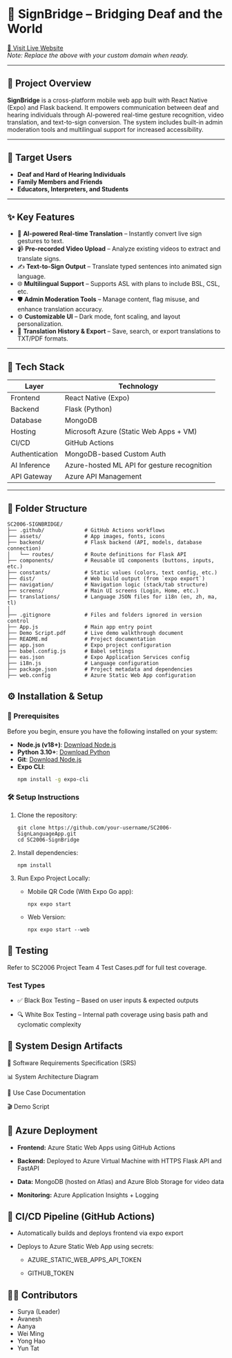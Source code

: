 # 📱 SignBridge – Bridging Deaf and the World

[🔗 Visit Live Website](https://nice-sand-0630da700.6.azurestaticapps.net/)  
*Note: Replace the above with your custom domain when ready.*

---

## 📌 Project Overview

**SignBridge** is a cross-platform mobile web app built with React Native (Expo) and Flask backend. It empowers communication between deaf and hearing individuals through AI-powered real-time gesture recognition, video translation, and text-to-sign conversion. The system includes built-in admin moderation tools and multilingual support for increased accessibility.

---

## 👥 Target Users

- **Deaf and Hard of Hearing Individuals**
- **Family Members and Friends**
- **Educators, Interpreters, and Students**

---

## ✨ Key Features

- 🧠 **AI-powered Real-time Translation** – Instantly convert live sign gestures to text.
- 📹 **Pre-recorded Video Upload** – Analyze existing videos to extract and translate signs.
- ✍️ **Text-to-Sign Output** – Translate typed sentences into animated sign language.
- 🌐 **Multilingual Support** – Supports ASL with plans to include BSL, CSL, etc.
- 🛡️ **Admin Moderation Tools** – Manage content, flag misuse, and enhance translation accuracy.
- ⚙️ **Customizable UI** – Dark mode, font scaling, and layout personalization.
- 📁 **Translation History & Export** – Save, search, or export translations to TXT/PDF formats.

---

## 🧱 Tech Stack

| Layer             | Technology                                      |
|-------------------|-------------------------------------------------|
| Frontend          | React Native (Expo)                             |
| Backend           | Flask (Python)                                  |
| Database          | MongoDB                                         |
| Hosting           | Microsoft Azure (Static Web Apps + VM)          |
| CI/CD             | GitHub Actions                                  |
| Authentication    | MongoDB-based Custom Auth                       |
| AI Inference      | Azure-hosted ML API for gesture recognition     |
| API Gateway       | Azure API Management                            |

---

## 📂 Folder Structure

```
SC2006-SIGNBRIDGE/
├── .github/             # GitHub Actions workflows
├── assets/              # App images, fonts, icons
├── backend/             # Flask backend (API, models, database connection)
│   └── routes/          # Route definitions for Flask API
├── components/          # Reusable UI components (buttons, inputs, etc.)
├── constants/           # Static values (colors, text config, etc.)
├── dist/                # Web build output (from `expo export`)
├── navigation/          # Navigation logic (stack/tab structure)
├── screens/             # Main UI screens (Login, Home, etc.)
├── translations/        # Language JSON files for i18n (en, zh, ma, tl)
│
├── .gitignore           # Files and folders ignored in version control
├── App.js               # Main app entry point
├── Demo Script.pdf      # Live demo walkthrough document
├── README.md            # Project documentation
├── app.json             # Expo project configuration
├── babel.config.js      # Babel settings
├── eas.json             # Expo Application Services config
├── i18n.js              # Language configuration
├── package.json         # Project metadata and dependencies
├── web.config           # Azure Static Web App configuration
```
## ⚙️ Installation & Setup

### 🔧 Prerequisites

Before you begin, ensure you have the following installed on your system:

- **Node.js (v18+)**: [Download Node.js](https://nodejs.org/)
- **Python 3.10+**: [Download Python](https://www.python.org/)
- **Git**: [Download Node.js](https://git-scm.com/)
- **Expo CLI**:
  ```bash
  npm install -g expo-cli
  ```

### 🛠 Setup Instructions
1. Clone the repository:
    ```
    git clone https://github.com/your-username/SC2006-SignLanguageApp.git
    cd SC2006-SignBridge
    ```
2. Install dependencies:
    ```
    npm install
    ```
3. Run Expo Project Locally:

    - Mobile QR Code (With Expo Go app):
        ```
        npx expo start
        ```
    - Web Version:
        ```
        npx expo start --web
        ```

## 🧪 Testing
Refer to SC2006 Project Team 4 Test Cases.pdf for full test coverage.

### Test Types
- ✅ Black Box Testing – Based on user inputs & expected outputs

- 🔍 White Box Testing – Internal path coverage using basis path and cyclomatic complexity

## 🧠 System Design Artifacts
🧾 Software Requirements Specification (SRS)

📊 System Architecture Diagram

📝 Use Case Documentation

🎬 Demo Script

## 🚀 Azure Deployment
- **Frontend:** Azure Static Web Apps using GitHub Actions

- **Backend:** Deployed to Azure Virtual Machine with HTTPS Flask API and FastAPI

- **Data:** MongoDB (hosted on Atlas) and Azure Blob Storage for video data

- **Monitoring:** Azure Application Insights + Logging

## 🔄 CI/CD Pipeline (GitHub Actions)
- Automatically builds and deploys frontend via expo export

- Deploys to Azure Static Web App using secrets:

    - AZURE_STATIC_WEB_APPS_API_TOKEN

    - GITHUB_TOKEN

## 👨‍💻 Contributors
- Surya (Leader)
- Avanesh
- Aanya
- Wei Ming
- Yong Hao
- Yun Tat

